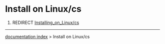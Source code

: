 # Install on Linux/cs
1.  REDIRECT [Installing\_on\_Linux/cs](Installing_on_Linux/cs.md)

---
[documentation index](../README.md) > Install on Linux/cs
